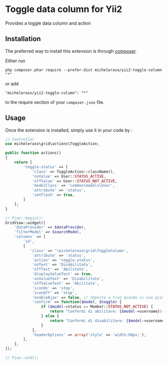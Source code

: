 # Toggle data column for Yii2

Provides a toggle data column and action

## Installation

The preferred way to install this extension is through [composer](http://getcomposer.org/download/).

Either run

```
php composer.phar require --prefer-dist micheleraso/yii2-toggle-column "*"
```

or add

```
"micheleraso/yii2-toggle-column": "*"
```

to the require section of your `composer.json` file.

## Usage

Once the extension is installed, simply use it in your code by :

```php
// Controller
use micheleraso\grid\actions\ToggleAction;

public function actions()
{
    return [
        'toggle-status' => [
            'class' => ToggleAction::className(),
            'onValue' => User::STATUS_ACTIVE,
            'offValue' => User::STATUS_NOT_ACTIVE,
            'modelClass' => 'common\models\User',
            'attribute' => 'status',
            'setFlash' => true,
        ]
    ];
}

// Pjax::begin();
GridView::widget([
    'dataProvider' => $dataProvider,
    'filterModel' => $searchModel,
    'columns' => [
        'id',
        [
           'class' => '\micheleraso\grid\ToggleColumn',
            'attribute' => 'status',
            'action' => 'toggle-status',
            'onText' => 'Disabilitato',
            'offText' => 'Abilitato',
            'displayValueText' => true,
            'onValueText' => 'Disabilitato',
            'offValueText' => 'Abilitato',
            'iconOn' => 'stop',
            'iconOff' => 'stop',
            'enableAjax' => false, // Imposta a true quando si usa pjax
            'confirm' => function($model, $toggle) {
                if ($model->status == Member::STATUS_NOT_ACTIVE) {
                    return "Confermi di abilitare: {$model->username}({$model->id})?";
                } else {
                    return "Confermi di disabilitare: {$model->username}({$model->id})?";
                }
            },
            'headerOptions' => array('style' => 'width:80px;'),
        ],
    ],
]);

// Pjax::end();
```
